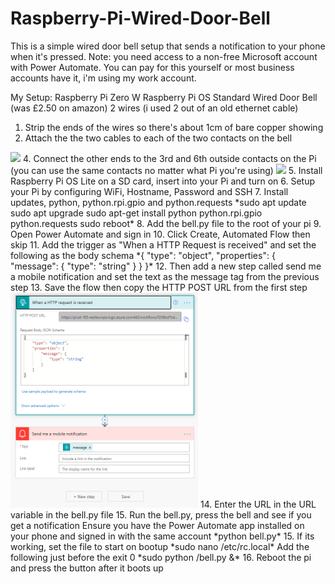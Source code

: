 # Raspberry-Pi-Wired-Door-Bell

This is a simple wired door bell setup that sends a notification to your phone when it's pressed.
Note: you need access to a non-free Microsoft account with Power Automate.
You can pay for this yourself or most business accounts have it, i'm using my work account.

My Setup:
Raspberry Pi Zero W
Raspberry Pi OS
Standard Wired Door Bell (was £2.50 on amazon)
2 wires (i used 2 out of an old ethernet cable)

1. Strip the ends of the wires so there's about 1cm of bare copper showing
2. Attach the the two cables to each of the two contacts on the bell
<img src="images/bell_back.jpg" width="300">
4. Connect the other ends to the 3rd and 6th outside contacts on the Pi (you can use the same contacts no matter what Pi you're using)
<img src="images/pi_gpio.jpg" width="300">
5. Install Raspberry Pi OS Lite on a SD card, insert into your Pi and turn on
6. Setup your Pi by configuring WiFi, Hostname, Password and SSH
7. Install updates, python, python.rpi.gpio and python.requests
   *sudo apt update
    sudo apt upgrade
    sudo apt-get install python python.rpi.gpio python.requests
    sudo reboot*
8. Add the bell.py file to the root of your pi
9. Open Power Automate and sign in
10. Click Create, Automated Flow then skip
11. Add the trigger as "When a HTTP Request is received" and set the following as the body schema
    *{
        "type": "object",
        "properties": {
            "message": {
                    "type": "string"
                }
            }
    }*
12. Then add a new step called send me a mobile notification and set the text as the message tag from the previous step
13. Save the flow then copy the HTTP POST URL from the first step
<img src="images/post_notification_flow.PNG" width="300">
14. Enter the URL in the URL variable in the bell.py file
15. Run the bell.py, press the bell and see if you get a notification
Ensure you have the Power Automate app installed on your phone and signed in with the same account
    *python bell.py*
15. If its working, set the file to start on bootup
    *sudo nano /etc/rc.local*
    Add the following just before the exit 0
    *sudo python /bell.py &*
16. Reboot the pi and press the button after it boots up
